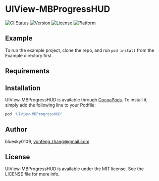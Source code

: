 # UIView-MBProgressHUD

[![CI Status](http://img.shields.io/travis/bluesky0109/UIView-MBProgressHUD.svg?style=flat)](https://travis-ci.org/bluesky0109/UIView-MBProgressHUD)
[![Version](https://img.shields.io/cocoapods/v/UIView-MBProgressHUD.svg?style=flat)](http://cocoapods.org/pods/UIView-MBProgressHUD)
[![License](https://img.shields.io/cocoapods/l/UIView-MBProgressHUD.svg?style=flat)](http://cocoapods.org/pods/UIView-MBProgressHUD)
[![Platform](https://img.shields.io/cocoapods/p/UIView-MBProgressHUD.svg?style=flat)](http://cocoapods.org/pods/UIView-MBProgressHUD)

## Example

To run the example project, clone the repo, and run `pod install` from the Example directory first.

## Requirements

## Installation

UIView-MBProgressHUD is available through [CocoaPods](http://cocoapods.org). To install
it, simply add the following line to your Podfile:

```ruby
pod 'UIView-MBProgressHUD'
```

## Author

bluesky0109, yonfeng.zhang@gmail.com

## License

UIView-MBProgressHUD is available under the MIT license. See the LICENSE file for more info.
